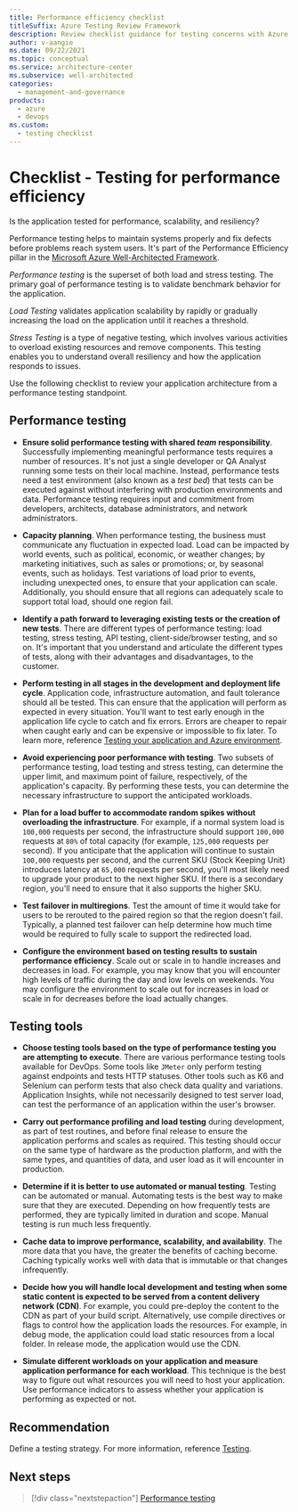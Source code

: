 ```yaml
---
title: Performance efficiency checklist
titleSuffix: Azure Testing Review Framework
description: Review checklist guidance for testing concerns with Azure performance efficiency. Maintain systems properly and fix defects before problems reach system users.
author: v-aangie
ms.date: 09/22/2021
ms.topic: conceptual
ms.service: architecture-center
ms.subservice: well-architected
categories:
  - management-and-governance
products:
  - azure
  - devops
ms.custom:
  - testing checklist
---
```


# Checklist - Testing for performance efficiency

Is the application tested for performance, scalability, and resiliency?

Performance testing helps to maintain systems properly and fix defects before problems reach system users. It's part of the Performance Efficiency pillar in the [Microsoft Azure Well-Architected Framework](../index.md).

*Performance testing* is the superset of both load and stress testing. The primary goal of performance testing is to validate benchmark behavior for the application.

*Load Testing* validates application scalability by rapidly or gradually increasing the load on the application until it reaches a threshold.

*Stress Testing* is a type of negative testing, which involves various activities to overload existing resources and remove components. This testing enables you to understand overall resiliency and how the application responds to issues.

Use the following checklist to review your application architecture from a performance testing standpoint.

## Performance testing

- **Ensure solid performance testing with shared *team* responsibility**. Successfully implementing meaningful performance tests requires a number of resources. It's not just a single developer or QA Analyst running some tests on their local machine. Instead, performance tests need a test environment (also known as a *test bed*) that tests can be executed against without interfering with production environments and data. Performance testing requires input and commitment from developers, architects, database administrators, and network administrators.

- **Capacity planning**. When performance testing, the business must communicate any fluctuation in expected load. Load can be impacted by world events, such as political, economic, or weather changes; by marketing initiatives, such as sales or promotions; or, by seasonal events, such as holidays. Test variations of load prior to events, including unexpected ones, to ensure that your application can scale. Additionally, you should ensure that all regions can adequately scale to support total load, should one region fail.

- **Identify a path forward to leveraging existing tests or the creation of new tests**. There are different types of performance testing: load testing, stress testing, API testing, client-side/browser testing, and so on. It's important that you understand and articulate the different types of tests, along with their advantages and disadvantages, to the customer.

- **Perform testing in all stages in the development and deployment life cycle**.  Application code, infrastructure automation, and fault tolerance should all be tested. This can ensure that the application will perform as expected in every situation. You'll want to test early enough in the application life cycle to catch and fix errors. Errors are cheaper to repair when caught early and can be expensive or impossible to fix later. To learn more, reference [Testing your application and Azure environment](../devops/release-engineering-testing.md).

- **Avoid experiencing poor performance with testing**. Two subsets of performance testing, load testing and stress testing, can determine the upper limit, and maximum point of failure, respectively, of the application's capacity. By performing these tests, you can determine the necessary infrastructure to support the anticipated workloads.

- **Plan for a load buffer to accommodate random spikes without overloading the infrastructure**. For example, if a normal system load is `100,000` requests per second, the infrastructure should support `100,000` requests at `80%` of total capacity (for example, `125,000` requests per second). If you anticipate that the application will continue to sustain `100,000` requests per second, and the current SKU (Stock Keeping Unit) introduces latency at `65,000` requests per second, you'll most likely need to upgrade your product to the next higher SKU. If there is a secondary region, you'll need to ensure that it also supports the higher SKU.

- **Test failover in multiregions**. Test the amount of time it would take for users to be rerouted to the paired region so that the region doesn't fail. Typically, a planned test failover can help determine how much time would be required to fully scale to support the redirected load.

- **Configure the environment based on testing results to sustain performance efficiency**. Scale out or scale in to handle increases and decreases in load. For example, you may know that you will encounter high levels of traffic during the day and low levels on weekends. You may configure the environment to scale out for increases in load or scale in for decreases before the load actually changes.

## Testing tools

- **Choose testing tools based on the type of performance testing you are attempting to execute**. There are various performance testing tools available for DevOps. Some tools like `JMeter` only perform testing against endpoints and tests HTTP statuses. Other tools such as K6 and Selenium can perform tests that also check data quality and variations. Application Insights, while not necessarily designed to test server load, can test the performance of an application within the user's browser.

- **Carry out performance profiling and load testing** during development, as part of test routines, and before final release to ensure the application performs and scales as required. This testing should occur on the same type of hardware as the production platform, and with the same types, and quantities of data, and user load as it will encounter in production.

- **Determine if it is better to use automated or manual testing**. Testing can be automated or manual. Automating tests is the best way to make sure that they are executed. Depending on how frequently tests are performed, they are typically limited in duration and scope. Manual testing is run much less frequently.

- **Cache data to improve performance, scalability, and availability**. The more data that you have, the greater the benefits of caching become. Caching typically works well with data that is immutable or that changes infrequently.

- **Decide how you will handle local development and testing when some static content is expected to be served from a content delivery network (CDN)**. For example, you could pre-deploy the content to the CDN as part of your build script. Alternatively, use compile directives or flags to control how the application loads the resources. For example, in debug mode, the application could load static resources from a local folder. In release mode, the application would use the CDN.

- **Simulate different workloads on your application and measure application performance for each workload**. This technique is the best way to figure out what resources you will need to host your application. Use performance indicators to assess whether your application is performing as expected or not.

## Recommendation

Define a testing strategy. For more information, reference [Testing](/azure/architecture/checklist/dev-ops#testing).

## Next steps
> [!div class="nextstepaction"]
> [Performance testing](./performance-test.md)